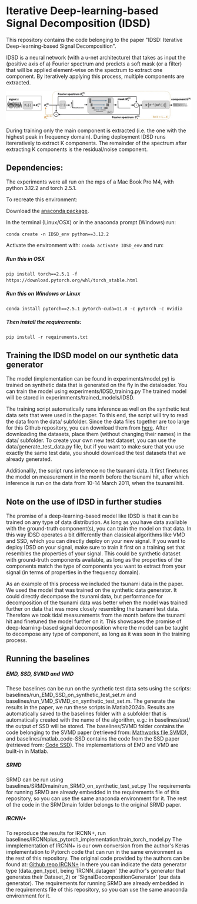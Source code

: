 # Iterative Deep-learning-based Signal Decomposition (IDSD)
This repository contains the code belonging to the paper "IDSD: Iterative Deep-learning-based Signal Decomposition".

IDSD is a neural network (with a u-net architecture) that takes as input the (positive axis of a) Fourier spectrum and predicts a soft mask (or a filter) that will be applied element-wise on the spectrum to extract one component.
By iteratively applying this process, multiple components are extracted. 

![Pipeline for deployment of IDSD](figures/IDSD_pipeline.jpeg)


During training only the main component is extracted (i.e. the one with the highest peak in frequency domain). 
During deployment IDSD runs itereratively to extract K components. The remainder of the spectrum after extracting K components is the residual/noise component.


## Dependencies:

The experiments were all run on the mps of a Mac Book Pro M4, with python 3.12.2 and torch 2.5.1.

To recreate this environment:

Download the [anaconda package](https://www.anaconda.com/).

In the terminal (Linux/OSX) or in the anaconda prompt (Windows) run:

```conda create -n IDSD_env python==3.12.2```

Activate the environment with: ```conda activate IDSD_env``` and run:

##### Run this in OSX
```pip install torch==2.5.1 -f https://download.pytorch.org/whl/torch_stable.html ```

##### Run this on Windows or Linux
```conda install pytorch==2.5.1 pytorch-cuda=11.8 -c pytorch -c nvidia```

##### Then install the requirements:
```pip install -r requirements.txt```


## Training the IDSD model on our synthetic data generator
The model (implementation can be found in experiments/model.py) is trained on synthetic data that is generated on the fly in the dataloader. 
You can train the model using experiments/IDSD_training.py
The trained model will be stored in experimments/trained_models/IDSD.

The training script automatically runs inference as well on the synthetic test data sets that were used in the paper.
To this end, the script will try to read the data from the data/ subfolder. Since the data files together are too large for this Github repository, you can download them from [here](https://doi.org/10.17026/PT/1QTZ39).
After downloading the datasets, place them (without changing their names) in the data/ subfolder.
To create your own new test dataset, you can use the data/generate_test_data.py file, but if you want to make sure that you use exactly the same test data, you should download the test datasets that we already generated.

Additionallly, the script runs inference no the tsunami data. It first finetunes the model on measurement in the month before the tsunami hit, after which inference is run on the data from 10-14 March 2011, when the tsunami hit. 

## Note on the use of IDSD in further studies
The promise of a deep-learning-based model like IDSD is that it can be trained on any type of data distribution. As long as you have data available with the ground-truth component(s), you can train the model on that data.
In this way IDSD operates a bit differently than classical algorithms like VMD and SSD, which you can directly deploy on your new signal. If you want to deploy IDSD on your signal, make sure to train it first on a training set that resembles the properties of your signal. 
This could be synthetic dataset with ground-truth components available, as long as the properties of the components match the type of components you want to extract from your signal (in terms of properties in the frequency domain).

As an example of this process we included the tsunami data in the paper.
We used the model that was trained on the synthetic data generator. It could directly decompose the tsunami data, but performance for decomposition of the tsunami data was better when the model was trained further on data that was more closely resembling the tsunami test data.
Therefore we took tidal measurements from the month before the tsunami hit and finetuned the model further on it. This showcases the promise of deep-learning-based signal decomposition where the model can be taught to decompose any type of component, as long as it was seen in the training process.

## Running the baselines

##### EMD, SSD, SVMD and VMD
These baselines can be run on the synthetic test data sets using the scripts: baselines/run_EMD_SSD_on_synthetic_test_set.m and baselines/run_VMD_SVMD_on_synthetic_test_set.m. The generate the results in the paper, we run these scripts in Matlab2024b.
Results are automatically saved to the baselines folder with a subfolder that is automatically created with the name of the algorithm, e.g.: in baselines/ssd/ the output of SSD will be stored.
The baselines/SVMD folder contains the code belonging to the SVMD paper (retrieved from: [Mathworks file SVMD](https://nl.mathworks.com/matlabcentral/fileexchange/98649-successive-variational-mode-decomposition-svmd-m)), and baselines/matlab_code-SSD contains the code from the SSD paper (retrieved from: [Code SSD](https://project.dke.maastrichtuniversity.nl/ssd/downloads/)).
The implementations of EMD and VMD are built-in in Matlab. 

##### SRMD
SRMD can be run using baselines/SRMDmain/run_SRMD_on_synthetic_test_set.py
The requirements for running SRMD are already embedded in the requirements file of this repository, so you can use the same anaconda environment for it. 
The rest of the code in the SRMDmain folder belongs to the original SRMD paper.

##### IRCNN+
To reproduce the results for IRCNN+, run baselines/IRCNNplus_pytorch_implementation/train_torch_model.py
The immplementation of IRCNN+ is our own conversion from the author's Keras implementation to Pytorch code that can run in the same environment as the rest of this repository. 
The original code provided by the authors can be found at: [Github repo IRCNN+](https://github.com/zhoudafa08/RRCNN_plus)
In there you can indicate the data generator type (data_gen_type), being 'IRCNN_datagen' (the author's generator that generates their Dataset_2) or 'SignalDecompositionGenerator' (our data generator).
The requirements for running SRMD are already embedded in the requirements file of this repository, so you can use the same anaconda environment for it. 

